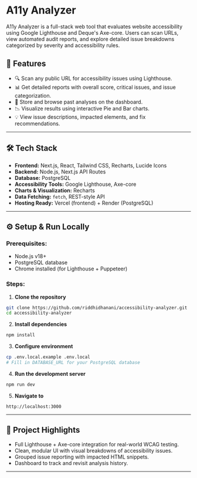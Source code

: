 
# A11y Analyzer

A11y Analyzer is a full-stack web tool that evaluates website accessibility using Google Lighthouse and Deque's Axe-core. Users can scan URLs, view automated audit reports, and explore detailed issue breakdowns categorized by severity and accessibility rules.



## 🚀 Features

- 🔍 Scan any public URL for accessibility issues using Lighthouse.
- 📊 Get detailed reports with overall score, critical issues, and issue categorization.
- 📁 Store and browse past analyses on the dashboard.
- 📉 Visualize results using interactive Pie and Bar charts.
- 💡 View issue descriptions, impacted elements, and fix recommendations.

---

## 🛠️ Tech Stack

- **Frontend:** Next.js, React, Tailwind CSS, Recharts, Lucide Icons
- **Backend:** Node.js, Next.js API Routes
- **Database:** PostgreSQL
- **Accessibility Tools:** Google Lighthouse, Axe-core
- **Charts & Visualization:** Recharts
- **Data Fetching:** `fetch`, REST-style API
- **Hosting Ready:** Vercel (frontend) + Render (PostgreSQL)

---


## ⚙️ Setup & Run Locally

### Prerequisites:
- Node.js v18+
- PostgreSQL database
- Chrome installed (for Lighthouse + Puppeteer)

### Steps:

1. **Clone the repository**
```bash
git clone https://github.com/riddhidhanani/accessibility-analyzer.git
cd accessibility-analyzer
````

2. **Install dependencies**

```bash
npm install
```

3. **Configure environment**

```bash
cp .env.local.example .env.local
# Fill in DATABASE_URL for your PostgreSQL database
```

4. **Run the development server**

```bash
npm run dev
```

5. **Navigate to**

```
http://localhost:3000
```

---

## 📌 Project Highlights

* Full Lighthouse + Axe-core integration for real-world WCAG testing.
* Clean, modular UI with visual breakdowns of accessibility issues.
* Grouped issue reporting with impacted HTML snippets.
* Dashboard to track and revisit analysis history.

---

